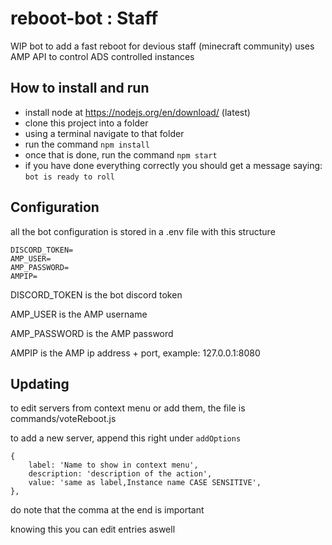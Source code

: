 # reboot-bot : Staff

WIP bot to add a fast reboot for devious staff (minecraft community)
uses AMP API to control ADS controlled instances
## How to install and run

- install node at https://nodejs.org/en/download/   (latest)
- clone this project into a folder
- using a terminal navigate to that folder
- run the command ``npm install``
- once that is done, run the command ``npm start``
- if you have done everything correctly you should get a message saying: `bot is ready to roll`

## Configuration

all the bot configuration is stored in a .env file
with this structure

```
DISCORD_TOKEN=
AMP_USER=
AMP_PASSWORD=
AMPIP=
```
DISCORD_TOKEN is the bot discord token

AMP_USER is the AMP username

AMP_PASSWORD is the AMP password

AMPIP is the AMP ip address + port, example: 127.0.0.1:8080

## Updating

to edit servers from context menu or add them, the file is commands/voteReboot.js

to add a new server, append this right under ``addOptions``

```
{
    label: 'Name to show in context menu',
    description: 'description of the action',
    value: 'same as label,Instance name CASE SENSITIVE',
},
```
do note that the comma at the end is important

knowing this you can edit entries aswell